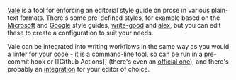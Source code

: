---
---

[Vale](https://vale.sh/) is a tool for enforcing an editorial style guide on prose in various plain-text formats. There's some pre-defined styles, for example based on the [Microsoft](https://docs.microsoft.com/en-us/style-guide/welcome/) and [Google](https://developers.google.com/style/) style guides, [write-good](https://www.npmjs.com/package/write-good) and [alex](https://github.com/get-alex/alex), but you can edit these to create a configuration to suit your needs.

Vale can be integrated into writing workflows in the same way as you would a linter  for your code - it is a command-line tool, so can be run in a pre-commit hook or [[Github Actions]] (there's even an [official one](https://github.com/errata-ai/vale-action)), and there's probably an [integration](https://vale.sh/docs/integrations/guide/) for your editor of choice.
